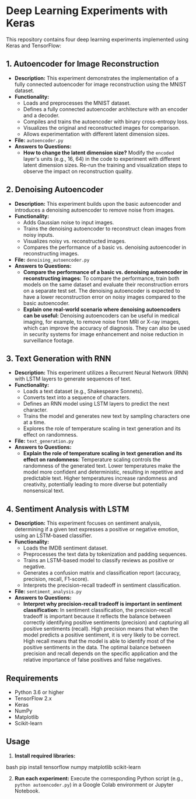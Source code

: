 # Deep Learning Experiments with Keras

This repository contains four deep learning experiments implemented using Keras and TensorFlow:

## 1. Autoencoder for Image Reconstruction

- **Description:** This experiment demonstrates the implementation of a fully connected autoencoder for image reconstruction using the MNIST dataset.
- **Functionality:**
    - Loads and preprocesses the MNIST dataset.
    - Defines a fully connected autoencoder architecture with an encoder and a decoder.
    - Compiles and trains the autoencoder with binary cross-entropy loss.
    - Visualizes the original and reconstructed images for comparison.
    - Allows experimentation with different latent dimension sizes.
- **File:** `autoencoder.py`
- **Answers to Questions:**
    - **How to change the latent dimension size?** Modify the `encoded` layer's units (e.g., 16, 64) in the code to experiment with different latent dimension sizes. Re-run the training and visualization steps to observe the impact on reconstruction quality.


## 2. Denoising Autoencoder

- **Description:** This experiment builds upon the basic autoencoder and introduces a denoising autoencoder to remove noise from images.
- **Functionality:**
    - Adds Gaussian noise to input images.
    - Trains the denoising autoencoder to reconstruct clean images from noisy inputs.
    - Visualizes noisy vs. reconstructed images.
    - Compares the performance of a basic vs. denoising autoencoder in reconstructing images.
- **File:** `denoising_autoencoder.py`
- **Answers to Questions:**
    - **Compare the performance of a basic vs. denoising autoencoder in reconstructing images:** To compare the performance, train both models on the same dataset and evaluate their reconstruction errors on a separate test set. The denoising autoencoder is expected to have a lower reconstruction error on noisy images compared to the basic autoencoder.
    - **Explain one real-world scenario where denoising autoencoders can be useful:** Denoising autoencoders can be useful in medical imaging, for example, to remove noise from MRI or X-ray images, which can improve the accuracy of diagnosis. They can also be used in security systems for image enhancement and noise reduction in surveillance footage.


## 3. Text Generation with RNN

- **Description:** This experiment utilizes a Recurrent Neural Network (RNN) with LSTM layers to generate sequences of text.
- **Functionality:**
    - Loads a text dataset (e.g., Shakespeare Sonnets).
    - Converts text into a sequence of characters.
    - Defines an RNN model using LSTM layers to predict the next character.
    - Trains the model and generates new text by sampling characters one at a time.
    - Explores the role of temperature scaling in text generation and its effect on randomness.
- **File:** `text_generation.py`
- **Answers to Questions:**
    - **Explain the role of temperature scaling in text generation and its effect on randomness:** Temperature scaling controls the randomness of the generated text. Lower temperatures make the model more confident and deterministic, resulting in repetitive and predictable text. Higher temperatures increase randomness and creativity, potentially leading to more diverse but potentially nonsensical text.


## 4. Sentiment Analysis with LSTM

- **Description:** This experiment focuses on sentiment analysis, determining if a given text expresses a positive or negative emotion, using an LSTM-based classifier.
- **Functionality:**
    - Loads the IMDB sentiment dataset.
    - Preprocesses the text data by tokenization and padding sequences.
    - Trains an LSTM-based model to classify reviews as positive or negative.
    - Generates a confusion matrix and classification report (accuracy, precision, recall, F1-score).
    - Interprets the precision-recall tradeoff in sentiment classification.
- **File:** `sentiment_analysis.py`
- **Answers to Questions:**
    - **Interpret why precision-recall tradeoff is important in sentiment classification:** In sentiment classification, the precision-recall tradeoff is important because it reflects the balance between correctly identifying positive sentiments (precision) and capturing all positive sentiments (recall). High precision means that when the model predicts a positive sentiment, it is very likely to be correct. High recall means that the model is able to identify most of the positive sentiments in the data. The optimal balance between precision and recall depends on the specific application and the relative importance of false positives and false negatives.


## Requirements

- Python 3.6 or higher
- TensorFlow 2.x
- Keras
- NumPy
- Matplotlib
- Scikit-learn

## Usage

1. **Install required libraries:**

bash pip install tensorflow numpy matplotlib scikit-learn

2. **Run each experiment:**
   Execute the corresponding Python script (e.g., `python autoencoder.py`) in a Google Colab environment or Jupyter Notebook.

